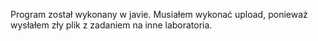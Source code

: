 Program został wykonany w javie. Musiałem wykonać upload, ponieważ wysłałem zły plik z zadaniem na inne laboratoria.
